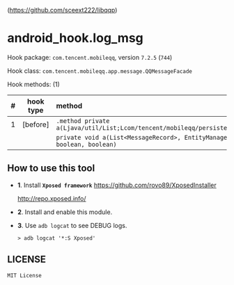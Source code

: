 <!-- README.md, libqqp/tool/android_hook/log_msg/app/src/main/assets/
-->
(<https://github.com/sceext222/libqqp>)

# android_hook.log_msg

Hook package: `com.tencent.mobileqq`, version `7.2.5` (`744`)

Hook class: `com.tencent.mobileqq.app.message.QQMessageFacade`

Hook methods: (1)

|  # | hook type | method |
| -: | :-------: | :----- |
|  1 | [before]  | `.method private a(Ljava/util/List;Lcom/tencent/mobileqq/persistence/EntityManager;ZZZZ)V` |
|    |           | `private void a(List<MessageRecord>, EntityManager, boolean, boolean, boolean, boolean)` |


## How to use this tool

+ **1**. Install **`Xposed framework`**
  <https://github.com/rovo89/XposedInstaller>

  <http://repo.xposed.info/>

+ **2**. Install and enable this module.

+ **3**. Use `adb logcat` to see DEBUG logs.

  ```
  > adb logcat '*:S Xposed'
  ```


## LICENSE

`MIT License`

<!-- end README.md -->
